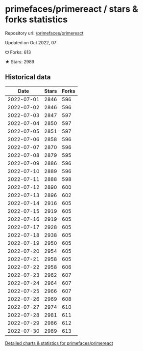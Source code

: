 # primefaces/primereact / stars & forks statistics

Repository url: [/primefaces/primereact](https://github.com/primefaces/primereact)

Updated on Oct 2022, 07

☋ Forks: 613

★ Stars: 2989

## Historical data
| Date | Stars | Forks |
|------|-------|-------|
| 2022-07-01 | 2846 | 596 | 
| 2022-07-02 | 2846 | 596 | 
| 2022-07-03 | 2847 | 597 | 
| 2022-07-04 | 2850 | 597 | 
| 2022-07-05 | 2851 | 597 | 
| 2022-07-06 | 2858 | 596 | 
| 2022-07-07 | 2870 | 596 | 
| 2022-07-08 | 2879 | 595 | 
| 2022-07-09 | 2886 | 596 | 
| 2022-07-10 | 2889 | 596 | 
| 2022-07-11 | 2888 | 598 | 
| 2022-07-12 | 2890 | 600 | 
| 2022-07-13 | 2896 | 602 | 
| 2022-07-14 | 2916 | 605 | 
| 2022-07-15 | 2919 | 605 | 
| 2022-07-16 | 2919 | 605 | 
| 2022-07-17 | 2928 | 605 | 
| 2022-07-18 | 2938 | 605 | 
| 2022-07-19 | 2950 | 605 | 
| 2022-07-20 | 2954 | 605 | 
| 2022-07-21 | 2958 | 605 | 
| 2022-07-22 | 2958 | 606 | 
| 2022-07-23 | 2962 | 607 | 
| 2022-07-24 | 2964 | 607 | 
| 2022-07-25 | 2966 | 607 | 
| 2022-07-26 | 2969 | 608 | 
| 2022-07-27 | 2974 | 610 | 
| 2022-07-28 | 2981 | 611 | 
| 2022-07-29 | 2986 | 612 | 
| 2022-07-30 | 2989 | 613 | 


[Detailed charts & statistics for primefaces/primereact](https://reviewgithub.com/rep/primefaces/primereact)
